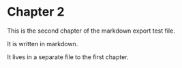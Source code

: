 # Chapter 2

This is the second chapter of the markdown export test file.

It is written in markdown.

It lives in a separate file to the first chapter.
